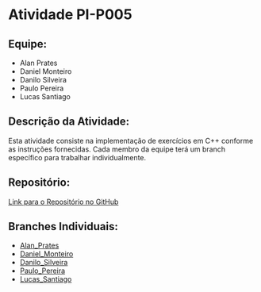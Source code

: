 # Atividade PI-P005

## Equipe:

- Alan Prates
- Daniel Monteiro
- Danilo Silveira
- Paulo Pereira
- Lucas Santiago

## Descrição da Atividade:

Esta atividade consiste na implementação de exercícios em C++ conforme as instruções fornecidas. Cada membro da equipe terá um branch específico para trabalhar individualmente.

## Repositório:

[Link para o Repositório no GitHub](https://github.com/seu_nome/Atividade_PI-P003)

## Branches Individuais:

- [Alan_Prates](https://github.com/seu_nome/Atividade_PI-P003/tree/AlanPrates)
- [Daniel_Monteiro](https://github.com/seu_nome/Atividade_PI-P003/tree/Daniel_Monteiro)
- [Danilo_Silveira](https://github.com/seu_nome/Atividade_PI-P003/tree/Danilo_Silveira)
- [Paulo_Pereira](https://github.com/seu_nome/Atividade_PI-P003/tree/Paulo_Pereira)
- [Lucas_Santiago](https://github.com/seu_nome/Atividade_PI-P003/tree/Lucas_Santiago)

